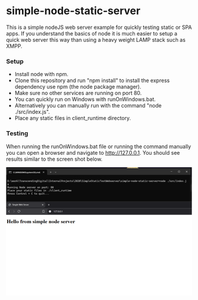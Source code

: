 # simple-node-static-server
This is a simple nodeJS web server example for quickly testing static or SPA apps.
If you understand the basics of node it is much easier to setup a quick web server this way than using a heavy weight LAMP stack such as XMPP.

### Setup ###
* Install node with npm.
* Clone this repository and run "npm install" to install the express dependency use npm (the node package manager).
* Make sure no other services are running on port 80.
* You can quickly run on Windows with runOnWindows.bat.
* Alternatively you can manually run with the command "node ./src/index.js".
* Place any static files in client_runtime directory.

### Testing ###
When running the runOnWindows.bat file or running the command manually you can open a browser and navigate to http://127.0.0.1.
You should see results similar to the screen shot below.

![screenshot of app1](./simple-node-static-server-image.png)